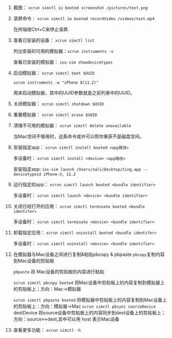 
1. 截图：
   `xcrun simctl io booted screenshot /pictures/test.png`

2. 录屏命令：
   `xcrun simctl io booted recordVideo /videos/test.mp4`

   在终端按Ctrl+C来停止录屏.

3. 查看已安装的设备：
   `xcrun simctl list`

   列出安装的可用的模拟器：`xcrun instruments -s`

   查看已安装的模拟器： `ios-sim showdevicetypes`

4. 启动模拟器： 
   `xcrun simctl boot $UUID`

   `xcrun instruments -w "iPhone 8(11.2)"`

   用来启动模拟器，其中的UUID参数就是之前列表中的UUID。
   
5. 关闭模拟器： 
   `xcrun simctl shutdown $UUID`

6. 重置模拟器： 
   `xcrun simctl erase $UUID`

7. 清理不可用的模拟器： 
   `xcrun simctl delete unavailable`

   当Mac空间不够用时，这条命令或许可以帮你重获不是磁盘空间。

8. 安装指定app：
   `xcrun simctl install booted <app路径>`

   多设备时：
   `xcrun simctl install <device> <app路径> `

   安装指定app: `ios-sim launch /Users/nali/Desktop/ting.app --devicetypeid iPhone-X, 11.2`

9. 运行指定的app：
   `xcrun simctl launch booted <bundle identifier>`

   多设备时：
   `xcrun simctl launch <device> <bundle identifier>`

10. 关闭已经打开的应用：
    `xcrun simctl terminate booted <bundle identifer>`

    多设备时：
    `xcrun simctl terminate <device> <bundle identifier>`

11. 卸载指定应用：
    `xcrun simctl uninstall booted <bundle identifer>`

    多设备时：
    `xcrun simctl uninstall <device> <bundle identifier>`
    
12. 在模拟器与Mac设备之间进行复制&粘贴pbcopy & pbpaste
	`pbcopy`复制内容到Mac设备的剪贴板

	`pbpaste` 将 Mac设备的剪贴板的内容进行粘贴

	`xcrun simctl pbcopy booted`  将Mac设备中剪贴板上的内容复制到模拟器上的剪贴板上；方向：Mac->模拟器
   
	`xcrun simctl pbpaste booted` 将模拟器中剪贴板上的内容复制到Mac设备上的剪贴板上：方向：模拟器->Mac
	`xcrun simctl pbsync sourceDevice` destDevice 将source设备中剪贴板上的内容同步到dest设备上的剪贴板上；方向：source<->dest,其中可以用 host 表示Mac设备

13. 查看更多功能：
   `xcrun simctl -h`
